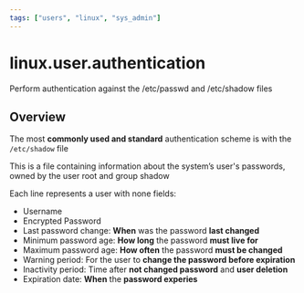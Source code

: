 ```yaml
---
tags: ["users", "linux", "sys_admin"]
---
```


# linux.user.authentication

Perform authentication against the /etc/passwd and /etc/shadow files

## Overview

The most **commonly used and standard** authentication scheme is with the
`/etc/shadow` file

This is a file containing information about the system’s user's passwords,
owned by the user root and group shadow

Each line represents a user with none fields:

- Username
- Encrypted Password
- Last password change: **When** was the password **last changed**
- Minimum password age: **How long** the password **must live for**
- Maximum password age: **How often** the password **must be changed**
- Warning period: For the user to **change the password before expiration**
- Inactivity period: Time after **not changed password** and **user deletion**
- Expiration date: **When** the **password experies**
